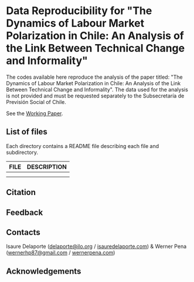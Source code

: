 # Data Reproducibility for "The Dynamics of Labour Market Polarization in Chile: An Analysis of the Link Between Technical Change and Informality"

The codes available here reproduce the analysis of the paper titled: "The Dynamics of Labour Market Polarization in Chile: An Analysis of the Link Between Technical Change and Informality". The data used for the analysis is not provided and must be requested separately to the Subsecretaría de Previsión Social of Chile.

See the [Working Paper]([https://www.econstor.eu/bitstream/10419/270891/1/GLO-DP-1262.pdf]). 

## List of files

Each directory contains a README file describing each file and subdirectory.

| FILE              | DESCRIPTION                          |
|-------------------|--------------------------------------|
|                   |                                      |
|                   |                                      |

## Citation


## Feedback

## Contacts

Isaure Delaporte ([delaporte@ilo.org](mailto:delaporte@ilo.org) / [isauredelaporte.com](https://sites.google.com/site/isauredelaporte/home)) & Werner Pena ([wernerhp87@gmail.com](mailto:wernerhp87@gmail.com) / [wernerpena.com](https://sites.google.com/view/wernerpena/home))

## Acknowledgements
